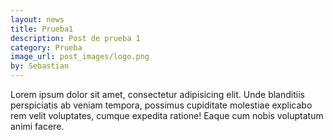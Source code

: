 ```yaml
---
layout: news
title: Prueba1
description: Post de prueba 1
category: Prueba
image_url: post_images/logo.png
by: Sebastian
---
```


Lorem ipsum dolor sit amet, consectetur adipisicing elit. Unde blanditiis perspiciatis ab veniam tempora, possimus cupiditate molestiae explicabo rem velit voluptates, cumque expedita ratione! Eaque cum nobis voluptatum animi facere.